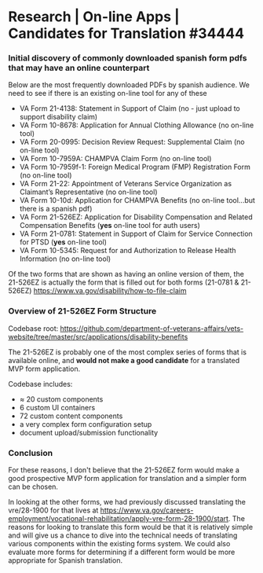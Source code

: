# Research | On-line Apps | Candidates for Translation #34444

### Initial discovery of commonly downloaded spanish form pdfs that may have an online counterpart

Below are the most frequently downloaded PDFs by spanish audience. We need to see if there is an existing on-line tool for any of these 

- VA Form 21-4138: Statement in Support of Claim (no - just upload to support disability claim)
- VA Form 10-8678: Application for Annual Clothing Allowance (no on-line tool)
- VA Form 20-0995: Decision Review Request: Supplemental Claim (no on-line tool)
- VA Form 10-7959A: CHAMPVA Claim Form (no on-line tool)
- VA Form 10-7959f-1: Foreign Medical Program (FMP) Registration Form (no on-line tool)
- VA Form 21-22: Appointment of Veterans Service Organization as Claimant’s Representative (no on-line tool)
- VA Form 10-10d: Application for CHAMPVA Benefits (no on-line tool...but there is a spanish pdf)
- VA Form 21-526EZ: Application for Disability Compensation and Related Compensation Benefits (**yes** on-line tool for auth users)
- VA Form 21-0781: Statement in Support of Claim for Service Connection for PTSD (**yes** on-line tool)
- VA Form 10-5345: Request for and Authorization to Release Health Information (no on-line tool)

Of the two forms that are shown as having an online version of them, the 21-526EZ is actually the form that is filled out for both forms (21-0781 & 21-526EZ) https://www.va.gov/disability/how-to-file-claim

### Overview of 21-526EZ Form Structure

Codebase root: https://github.com/department-of-veterans-affairs/vets-website/tree/master/src/applications/disability-benefits

The 21-526EZ is probably one of the most complex series of forms that is available online, and **would not make a good candidate** for a translated MVP form application. 

Codebase includes: 

-  ≈ 20 custom components 
-  6 custom UI containers 
-  72 custom content components
-  a very complex form configuration setup
-  document upload/submission functionality

### Conclusion

For these reasons, I don't believe that the 21-526EZ form would make a good prospective MVP form application for translation and a simpler form can be chosen. 

In looking at the other forms, we had previously discussed translating the vre/28-1900 for that lives at https://www.va.gov/careers-employment/vocational-rehabilitation/apply-vre-form-28-1900/start. The reasons for looking to translate this form would be that it is relatively simple and will give us a chance to dive into the technical needs of translating various components within the existing forms system. We could also evaluate more forms for determining if a different form would be more appropriate for Spanish translation.
